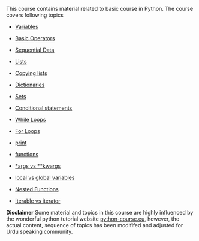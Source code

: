 This course contains material related to basic course in Python. The course covers following topics

* [Variables](https://github.com/AtrCheema/python-courses/blob/master/basics/variables.ipynb)

* [Basic Operators](https://github.com/AtrCheema/python-courses/blob/master/basics/basic_operators.ipynb)

* [Sequential Data](https://github.com/AtrCheema/python-courses/blob/master/basics/sequential_data.ipynb)

* [Lists](https://github.com/AtrCheema/python-courses/blob/master/basics/variables.ipynb)

* [Copying lists](https://github.com/AtrCheema/python-courses/blob/master/basics/copying_lists.ipynb)

* [Dictionaries](https://github.com/AtrCheema/python-courses/blob/master/basics/dictionaries.ipynb)

* [Sets](https://github.com/AtrCheema/python-courses/blob/master/basics/sets.ipynb)

* [Conditional statements](https://github.com/AtrCheema/python-courses/blob/master/basics/conditional_statement.ipynb)

* [While Loops](https://github.com/AtrCheema/python-courses/blob/master/basics/while_loops.ipynb)

* [For Loops](https://github.com/AtrCheema/python-courses/blob/master/basics/for_loops.ipynb)

* [print](https://github.com/AtrCheema/python-courses/blob/master/basics/print_function.ipynb)

* [functions](https://github.com/AtrCheema/python-courses/blob/master/basics/functions.ipynb)

* [*args vs **kwargs](https://github.com/AtrCheema/python-courses/blob/master/basics/args_and_kwargs.ipynb)

* [local vs global variables](https://github.com/AtrCheema/python-courses/blob/master/basics/global_vs_local.ipynb)

* [Nested Functions](https://github.com/AtrCheema/python-courses/blob/master/basics/nested_functions.ipynb)

* [Iterable vs iterator](https://github.com/AtrCheema/python-courses/blob/master/basics/iterable_vs_iterator.ipynb)

**Disclaimer** Some material and topics in this course are highly influenced by the wonderful python tutorial website [python-course.eu](https://www.python-course.eu/), however, the actual content, sequence of topics has been modififed and adjusted for Urdu speaking community.
